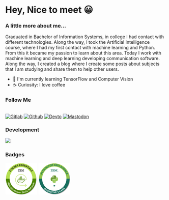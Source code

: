# Hey, Nice to meet 😀  


### A little more about me...

Graduated in Bachelor of Information Systems, in college I had contact with different technologies. Along the way, I took the Artificial Intelligence course, where I had my first contact with machine learning and Python. From this it became my passion to learn about this area. Today I work with machine learning and deep learning developing communication software. Along the way, I created a blog where I create some posts about subjects that I am studying and share them to help other users.

- 📖  I'm currently learning TensorFlow and Computer Vision
- ☕ Curiosity: I love coffee


### Follow Me
<div style="display: inline_block"><br>
  <a target="_blank" href="https://gitlab.com/public-dev-projects-1">	<img alt="Gitlab" src="https://skillicons.dev/icons?i=gitlab"/></a>
  <a target="_blank" href="https://github.com/sc0v0ne">	<img alt="Github" src="https://skillicons.dev/icons?i=github"/></a>
  <a target="_blank" href="https://dev.to/sc0v0ne">	<img alt="Devto" src="https://skillicons.dev/icons?i=devto"/></a>
  <a target="_blank" href="https://mastodon.social/@sc0v0ne">	<img alt="Mastodon" src="https://skillicons.dev/icons?i=mastodon"/></a>
</div>

### Development
[![](https://skillicons.dev/icons?i=python,bash,vscode,linux,aws,fastapi,javascript,typescript,markdown,scikitlearn,tensorflow,git,docker)](https://skillicons.dev)

### Badges

<div style="display: inline_block">
 <img src="Docker_Essentials_-_ISDN.png" style="width:100px;height:100px;">
 <img src="Python_101_Data_Science.png" style="width:100px;height:100px;">
</div>
